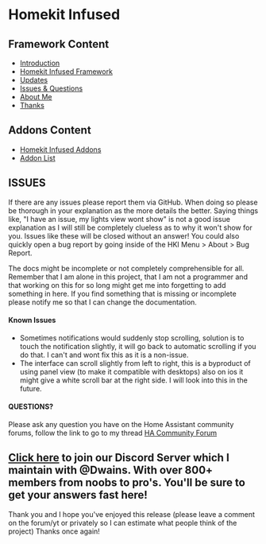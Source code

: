 # Homekit Infused

## Framework Content
- [Introduction](index.md)
- [Homekit Infused Framework](framework.md)
- [Updates](updates.md)
- [Issues & Questions](issues.md)
- [About Me](about.md)
- [Thanks](thanks.md)

## Addons Content
- [Homekit Infused Addons](addons.md)
- [Addon List](https://github.com/jimz011/homekit-infused/blob/master/docs/addon_list.md)

## ISSUES
If there are any issues please report them via GitHub. When doing so please be thorough in your explanation as the more details the better. Saying things like, "I have an issue, my lights view wont show" is not a good issue explanation as I will still be completely clueless as to why it won't show for you. Issues like these will be closed without an answer!
You could also quickly open a bug report by going inside of the HKI Menu > About > Bug Report.

The docs might be incomplete or not completely comprehensible for all. Remember that I am alone in this project, that I am not a programmer and that working on this for so long might get me into forgetting to add something in here. If you find something that is missing or incomplete please notify me so that I can change the documentation.

#### Known Issues
  - Sometimes notifications would suddenly stop scrolling, solution is to touch the notification slightly, it will go back to automatic scrolling if you do that. I can't and wont fix this as it is a non-issue.
  - The interface can scroll slightly from left to right, this is a byproduct of using panel view (to make it compatible with desktops) also on ios it might give a white scroll bar at the right side. I will look into this in the future.

#### QUESTIONS?

Please ask any question you have on the Home Assistant community forums, follow the link to go to my thread [HA Community Forum](https://community.home-assistant.io/t/homekit-infused-hki-v0-13-3-updated-07-01-2020-hki-preview-video-1-0a-online-now/117086)

## [Click here](https://discord.gg/WZvK4Cb) to join our Discord Server which I maintain with @Dwains. With over 800+ members from noobs to pro's. You'll be sure to get your answers fast here!
Thank you and I hope you've enjoyed this release (please leave a comment on the forum/yt or privately so I can estimate what people think of the project)
Thanks once again!
